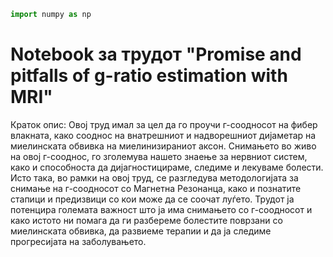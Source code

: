 ```python
import numpy as np
```

# Notebook за трудот "Promise and pitfalls of g-ratio estimation with MRI"

Краток опис:
Овој труд имал за цел да го проучи г-соодносот на фибер влакната, како сооднос на внатрешниот и надворешниот дијаметар на миелинската обвивка на миелинизираниот аксон. Снимањето во живо на овој г-сооднос, го зголемува нашето знаење за нервниот систем, како и способноста да дијагностицираме, следиме и лекуваме болести. Исто така, во рамки на овој труд, се разгледува методологијата за снимање на г-соодносот со Магнетна Резонанца, како и познатите стапици и предизвици со кои може да се соочат луѓето. Трудот ја потенцира големата важност што ја има снимањето со г-соодносот и како истото ни помага да ги разбереме болестите поврзани со миелинската обвивка, да развиеме терапии и да ја следиме прогресијата на заболувањето.
